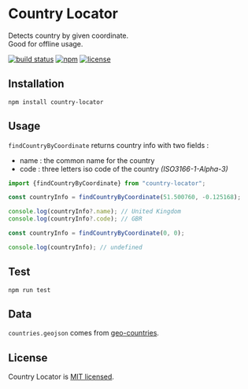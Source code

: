 # Country Locator
Detects country by given coordinate.<br/>
Good for offline usage.

[![build status](https://travis-ci.com/carmi2214/country-locator.svg?branch=master)](https://travis-ci.com/carmi2214/country-locator)
[![npm](https://img.shields.io/npm/v/country-locator)](https://www.npmjs.com/package/country-locator)
[![license](https://img.shields.io/npm/l/country-locator)](LICENSE)

## Installation
```shell script
npm install country-locator
```

## Usage
`findCountryByCoordinate` returns country info with two fields :
- name : the common name for the country
- code : three letters iso code of the country _(ISO3166-1-Alpha-3)_

```typescript
import {findCountryByCoordinate} from "country-locator";

const countryInfo = findCountryByCoordinate(51.500760, -0.125168);

console.log(countryInfo?.name); // United Kingdom
console.log(countryInfo?.code); // GBR
```

```typescript
const countryInfo = findCountryByCoordinate(0, 0);

console.log(countryInfo); // undefined
```

## Test
```shell script
npm run test
```

## Data
`countries.geojson` comes from [geo-countries](https://github.com/datasets/geo-countries).

## License
Country Locator is [MIT licensed](LICENSE).
